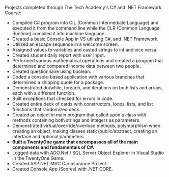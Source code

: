 Projects completed through The Tech Academy's C# and .NET Framework Course:
<ul>
  <li>Compiled C# program into CIL (Common Intermediate Language) and executed it from the command line
    while the CLR (Common Language Runtime) compiled it into machine language.
  <li>Created a basic Console App in VS utilizing C#, and .NET Framework.
  <li>Utilized an escape sequence in a welcome screen.
  <li>Assigned values to variables and casted strings to int and vice versa.
  <li>Created student daily report with user input.
  <li>Performed various mathematical operations and created a program that determined and compared income data between two people.
  <li>Created questionnaire using boolean.
  <li>Coded a console-based application with various branches that determined a shipping quote for a package.
  <li>Demonstrated do/while, foreach, and iterations on both lists and arrays, each with a different function.
  <li>Built exceptions that checked for errors in code.
  <li>Created entire deck of cards with constructors, loops, lists, and list functions that randomized deck.
  <li>Created an object in main program that called upon a class with methods containing both strings and integers as parameters.
  <li>Demonstrated virtual/override/overload methods, polymorphism when creating an object, making classes static/public/abstract, creating an interface and optional        parameters.
  <li><b>Built a TwentyOne game that encompasses all of the main components and fundamentals of C#. </b>
  <li>Logged data with ADO.Net / SQL Server Object Explorer in Visual Studio in the TwentyOne Game. 
  <li>Created ASP.NET MVC CarInsurance Project.
  <li>Created Console App (Scores) with .NET CORE.
